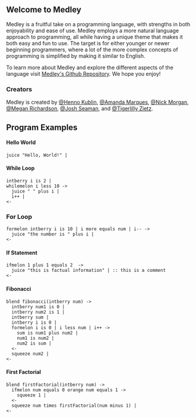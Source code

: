 ## Welcome to Medley

Medley is a fruitful take on a programming language, with strengths in both enjoyability and ease of use. Medley employs a more natural language approach to programming, all while having a unique theme that makes it both easy and fun to use. The target is for either younger or newer beginning programmers, where a lot of the more complex concepts of programming is simplified by making it similar to English.

To learn more about Medley and explore the different aspects of the language visit [Medley's Github Repository](https://github.com/meganmrichardson/Medley). We hope you enjoy!

### Creators

Medley is created by [@Henno Kublin](https://github.com/hjkublin), [@Amanda Marques](https://github.com/amandacmarques), [@Nick Morgan](https://github.com/nmorgan8), [@Megan Richardson](https://github.com/meganmrichardson), [@Josh Seaman](https://github.com/jseaman1), and [@Tigerlilly Zietz](https://github.com/tigerlillyz).

## Program Examples

#### Hello World

```
juice "Hello, World!" |
```

#### While Loop

```
intberry i is 2 |
whilemelon i less 10 ->
  juice " " plus i |
  i++ |
<-
```

### For Loop

```
formelon intberry i is 10 | i more equals num | i-- ->
  juice "the number is " plus i |
<-
```

#### If Statement

```
ifmelon 1 plus 1 equals 2  ->
  juice "this is factual information" | :: this is a comment
<-
```

#### Fibonacci

```
blend fibonacci(intberry num) ->
  intberry num1 is 0 |
  intberry num2 is 1 |
  intberry sum |
  intberry i is 0 |
  formelon i is 0 | i less num | i++ ->
    sum is num1 plus num2 |
    num1 is num2 |
    num2 is sum |
  <-
  squeeze num2 |
<-
```

#### First Factorial

```
blend firstFactorial(intberry num) ->
  ifmelon num equals 0 orange num equals 1 ->
    squeeze 1 |
  <-
  squeeze num times firstFactorial(num minus 1) |
<-
```
